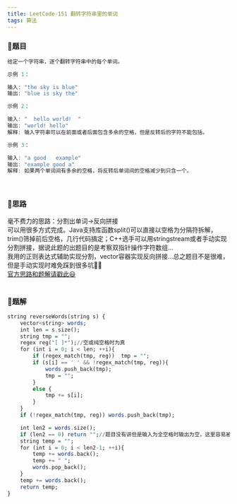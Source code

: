 ```yaml
---
title: LeetCode-151 翻转字符串里的单词
tags: 算法
---
```


### **📝题目**
```haskell
给定一个字符串，逐个翻转字符串中的每个单词。 

示例 1：

输入: "the sky is blue"
输出: "blue is sky the"

示例 2：

输入: "  hello world!  "
输出: "world! hello"
解释: 输入字符串可以在前面或者后面包含多余的空格，但是反转后的字符不能包括。

示例 3：

输入: "a good   example"
输出: "example good a"
解释: 如果两个单词间有多余的空格，将反转后单词间的空格减少到只含一个。
```
<br/>

### **📝思路**
毫不费力的思路：分割出单词->反向拼接<br/>
可以用很多方式完成。Java支持库函数split()可以直接以空格为分隔符拆解，trim()筛掉前后空格，几行代码搞定；C++选手可以用stringstream或者手动实现分割拼接，据说此题的出题目的是考察双指针操作字符数组...<br/>
我用的正则表达式辅助实现分割，vector容器实现反向拼接...总之题目不是很难，但是手动实现时难免踩到很多坑🤦‍♀️<br/>
[官方思路和题解请戳此😃](https://leetcode-cn.com/problems/reverse-words-in-a-string/solution/fan-zhuan-zi-fu-chuan-li-de-dan-ci-by-leetcode-sol/)
<br/><br/>

### **📝题解**
```haskell
string reverseWords(string s) {
    vector<string> words;
    int len = s.size();
    string tmp = "";
    regex reg("[ ]*");//空或纯空格时为真
    for (int i = 0; i < len; ++i){
        if (regex_match(tmp, reg))	tmp = "";
        if (s[i] == ' ' && !regex_match(tmp, reg)){
            words.push_back(tmp);
            tmp = "";
        }
        else {
            tmp += s[i];
        }
    }
    if (!regex_match(tmp, reg))	words.push_back(tmp);

    int len2 = words.size();
    if (len2 == 0) return "";//题目没有讲但是输入为全空格时输出为空，这里容易被坑
    string temp = "";
    for (int i = 0; i < len2-1; ++i){
        temp += words.back();
        temp += " ";
        words.pop_back();
    }
    temp += words.back();
    return temp;
}
```